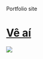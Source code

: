 Portfolio site

<h1><a href="https://cchefe.github.io/Portfolio/"> Vê aí</a></h1>
<img src="Screenshot 2024-02-11 182001.png"

